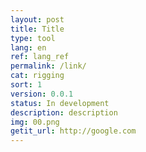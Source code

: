 ```yaml
---
layout: post
title: Title
type: tool
lang: en
ref: lang_ref
permalink: /link/
cat: rigging
sort: 1
version: 0.0.1
status: In development
description: description
img: 00.png
getit_url: http://google.com
---
```

